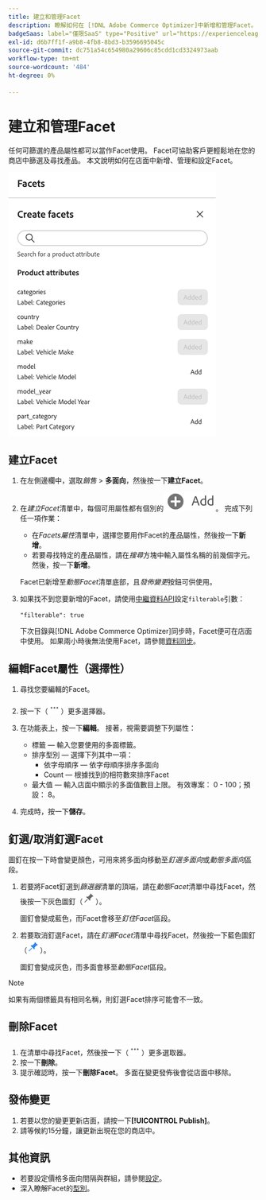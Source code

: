 ```yaml
---
title: 建立和管理Facet
description: 瞭解如何在 [!DNL Adobe Commerce Optimizer]中新增和管理Facet。
badgeSaas: label="僅限SaaS" type="Positive" url="https://experienceleague.adobe.com/zh-hant/docs/commerce/user-guides/product-solutions" tooltip="僅適用於Adobe Commerce as a Cloud Service和Adobe Commerce Optimizer專案(Adobe管理的SaaS基礎結構)。"
exl-id: d6b7ff1f-a9b8-4fb8-8bd3-b3596695045c
source-git-commit: dc751a54c654980a29606c85cdd1cd3324973aab
workflow-type: tm+mt
source-wordcount: '484'
ht-degree: 0%

---
```


# 建立和管理Facet

任何可篩選的產品屬性都可以當作Facet使用。 Facet可協助客戶更輕鬆地在您的商店中篩選及尋找產品。 本文說明如何在店面中新增、管理和設定Facet。

![建立Facet](../../assets/create-facet.png)

## 建立Facet

1. 在左側邊欄中，選取&#x200B;_銷售_ > **多面向**，然後按一下&#x200B;**建立Facet**。
1. 在&#x200B;*建立Facet*&#x200B;清單中，每個可用屬性都有個別的![新增按鈕](../../assets/btn-add.png)。 完成下列任一項作業：

   - 在&#x200B;*Facets屬性*&#x200B;清單中，選擇您要用作Facet的產品屬性，然後按一下&#x200B;**新增**。
   - 若要尋找特定的產品屬性，請在&#x200B;*搜尋*&#x200B;方塊中輸入屬性名稱的前幾個字元。 然後，按一下&#x200B;**新增**。

   Facet已新增至&#x200B;*動態Facet*&#x200B;清單底部，且&#x200B;*發佈變更*&#x200B;按鈕可供使用。

1. 如果找不到您要新增的Facet，請使用[中繼資料API](https://developer.adobe.com/commerce/services/reference/rest/#tag/Metadata)設定`filterable`引數：

   `"filterable": true`

   下次目錄與[!DNL Adobe Commerce Optimizer]同步時，Facet便可在店面中使用。 如果兩小時後無法使用Facet，請參閱[資料同步](../../setup/data-sync.md)。

## 編輯Facet屬性（選擇性）

1. 尋找您要編輯的Facet。
1. 按一下（![更多選擇器](../../assets/btn-more.png)）更多選擇器。
1. 在功能表上，按一下&#x200B;**編輯**。 接著，視需要調整下列屬性：

   - 標籤 — 輸入您要使用的多面標籤。
   - 排序型別 — 選擇下列其中一項：
      - 依字母順序 — 依字母順序排序多面向
      - Count — 根據找到的相符數來排序Facet
   - 最大值 — 輸入店面中顯示的多面值數目上限。 有效專案： 0 - 100；預設： 8。

1. 完成時，按一下&#x200B;**儲存**。

## 釘選/取消釘選Facet

圖釘在按一下時會變更顏色，可用來將多面向移動至&#x200B;*釘選多面向*&#x200B;或&#x200B;*動態多面向*&#x200B;區段。

1. 若要將Facet釘選到&#x200B;*篩選器*&#x200B;清單的頂端，請在&#x200B;*動態Facet*&#x200B;清單中尋找Facet，然後按一下灰色圖釘（![釘選器](../../assets/btn-pin-gray.png)）。

   圖釘會變成藍色，而Facet會移至&#x200B;*釘住Facet*&#x200B;區段。

1. 若要取消釘選Facet，請在&#x200B;*釘選Facet*&#x200B;清單中尋找Facet，然後按一下藍色圖釘（![釘選器](../../assets/btn-pin-blue.png)）。

   圖釘會變成灰色，而多面會移至&#x200B;*動態Facet*&#x200B;區段。

>[!NOTE]
>
>如果有兩個標籤具有相同名稱，則釘選Facet排序可能會不一致。

## 刪除Facet

1. 在清單中尋找Facet，然後按一下（![更多選取器](../../assets/btn-more.png)）更多選取器。
1. 按一下&#x200B;**刪除**。
1. 提示確認時，按一下&#x200B;**刪除Facet**。
多面在變更發佈後會從店面中移除。

## 發佈變更

1. 若要以您的變更更新店面，請按一下&#x200B;**[!UICONTROL Publish]**。
1. 請等候約15分鐘，讓更新出現在您的商店中。

## 其他資訊

- 若要設定價格多面向間隔與群組，請參閱[設定](../../settings.md)。
- 深入瞭解Facet的[型別](type.md)。
